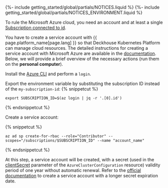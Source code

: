 {%- include getting_started/global/partials/NOTICES.liquid %}
{%- include getting_started/global/partials/NOTICES_ENVIRONMENT.liquid %}

To rule the Microsoft Azure cloud, you need an account and at least a single [Subscription connected to id](https://docs.microsoft.com/en-us/azure/cost-management-billing/manage/create-subscription).

You have to create a service account with {{ page.platform_name[page.lang] }} so that Deckhouse Kubernetes Platform can manage cloud resources. The detailed instructions for creating a service account with Microsoft Azure are available in the [documentation](/documentation/v1/modules/030-cloud-provider-azure/environment.html). Below, we will provide a brief overview of the necessary actions (run them on the **personal computer**).

Install the [Azure CLI](https://docs.microsoft.com/en-us/cli/azure/install-azure-cli) and perform a `login`.

Export the environment variable by substituting the subscription ID instead of the `my-subscription-id`:
{% snippetcut %}
```shell
export SUBSCRIPTION_ID=$(az login | jq -r '.[0].id')
```
{% endsnippetcut %}

Create a service account:

{% snippetcut %}
```shell
az ad sp create-for-rbac --role="Contributor" --scopes="/subscriptions/$SUBSCRIPTION_ID" --name "account_name"
```
{% endsnippetcut %}

At this step, a service account will be created, with a secret (used in the [clientSecret](/documentation/v1/modules/030-cloud-provider-azure/cluster_configuration.html#azureclusterconfiguration-provider-clientsecret) parameter of the `AzureClusterConfiguration` resource) validity period of one year without automatic renewal. Refer to the [official documentation](https://learn.microsoft.com/en-us/azure/app-service/configure-ssl-app-service-certificate?tabs=portal#renew-an-app-service-certificate) to create a service account with a longer secret expiration date.
